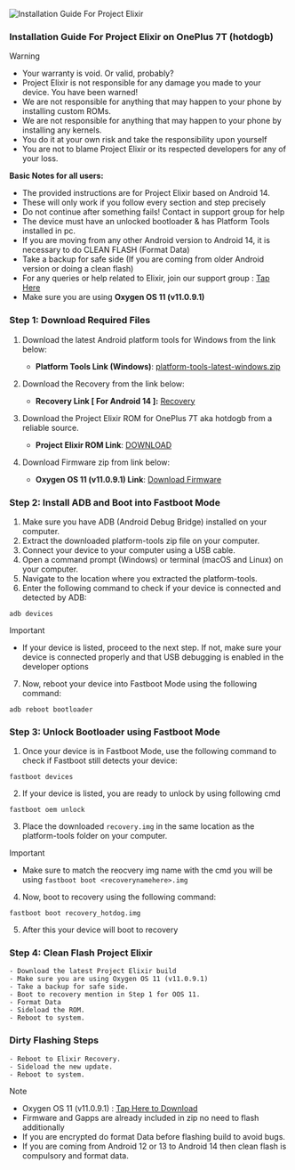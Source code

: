 ![Installation Guide For Project Elixir](https://i.imgur.com/42LxtAl.png)

### Installation Guide For Project Elixir on OnePlus 7T (hotdogb)

> [!Warning]
> * Your warranty is void. Or valid, probably?
> * Project Elixir is not responsible for any damage you made to your device. You have been warned!
> * We are not responsible for anything that may happen to your phone by installing custom ROMs.
> * We are not responsible for anything that may happen to your phone by installing any kernels.
> * You do it at your own risk and take the responsibility upon yourself
> * You are not to blame Project Elixir or its respected developers for any of your loss.
>
> **Basic Notes for all users:**  
> * The provided instructions are for Project Elixir based on Android 14.
> * These will only work if you follow every section and step precisely
> * Do not continue after something fails! Contact in support group for help
> * The device must have an unlocked bootloader & has Platform Tools installed in pc.
> * If you are moving from any other Android version to Android 14, it is necessary to do CLEAN FLASH (Format Data)
> * Take a backup for safe side (If you are coming from older Android version or doing a clean flash)
> * For any queries or help related to Elixir, join our support group : [Tap Here](https://telegram.me/Elixir_Discussion)
> * Make sure you are using **Oxygen OS 11 (v11.0.9.1)**

### Step 1: Download Required Files 
1. Download the latest Android platform tools for Windows from the link below:
   - **Platform Tools Link (Windows)**: [platform-tools-latest-windows.zip](https://dl.google.com/android/repository/platform-tools-latest-windows.zip)

2. Download the Recovery from the link below:
   - **Recovery Link [ For Android 14 ]:** [Recovery](https://www.pling.com/p/1861127/)

3. Download the Project Elixir ROM for OnePlus 7T aka hotdogb from a reliable source.
   - **Project Elixir ROM Link**: [DOWNLOAD](https://projectelixiros.com/device/hotdogb)

4. Download Firmware zip from link below:
   - **Oxygen OS 11 (v11.0.9.1) Link**: [Download Firmware](https://drive.google.com/file/d/1RDts_laWjRQ8zE550KWFwZskfOmpIVJF/view)

### Step 2: Install ADB and Boot into Fastboot Mode 
1. Make sure you have ADB (Android Debug Bridge) installed on your computer.
2. Extract the downloaded platform-tools zip file on your computer.
3. Connect your device to your computer using a USB cable.
4. Open a command prompt (Windows) or terminal (macOS and Linux) on your computer.
5. Navigate to the location where you extracted the platform-tools.
6. Enter the following command to check if your device is connected and detected by ADB:

```
adb devices
```

> [!Important]
> - If your device is listed, proceed to the next step. If not, make sure your device is connected properly and that USB debugging is enabled in the developer options

7. Now, reboot your device into Fastboot Mode using the following command:
```
adb reboot bootloader
```

### Step 3: Unlock Bootloader using Fastboot Mode 
1. Once your device is in Fastboot Mode, use the following command to check if Fastboot still detects your device:
``` 
fastboot devices
```
2. If your device is listed, you are ready to unlock by using following cmd
``` 
fastboot oem unlock
```
3. Place the downloaded `recovery.img` in the same location as the platform-tools folder on your computer.

> [!Important]
> - Make sure to match the reocvery img name with the cmd you will be using `fastboot boot <recoverynamehere>.img`

4. Now, boot to recovery using the following command:
``` 
fastboot boot recovery_hotdog.img
```
5. After this your device will boot to recovery

### Step 4: Clean Flash Project Elixir
```
- Download the latest Project Elixir build
- Make sure you are using Oxygen OS 11 (v11.0.9.1)
- Take a backup for safe side.
- Boot to recovery mention in Step 1 for OOS 11.
- Format Data
- Sideload the ROM. 
- Reboot to system.
```

### Dirty Flashing Steps 
```
- Reboot to Elixir Recovery.
- Sideload the new update.
- Reboot to system.
```

> [!Note]
> - Oxygen OS 11 (v11.0.9.1) : [Tap Here to Download](https://drive.google.com/file/d/1RDts_laWjRQ8zE550KWFwZskfOmpIVJF/view)
> - Firmware and Gapps are already included in zip no need to flash additionally
> - If you are encrypted do format Data before flashing build to avoid bugs.
> - If you are coming from Android 12 or 13 to Android 14 then clean flash is compulsory and format data.
